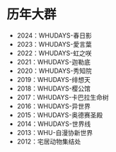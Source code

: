 # 历年大群

- 2024：WHUDAYS-春日影
- 2023：WHUDAYS-愛言葉
- 2022：WHUDAYS-虹之咲
- 2021：WHUDAYS-迦勒底
- 2020：WHUDAYS-秀知院
- 2019：WHUDAYS-绯想天
- 2018：WHUDAYS-樱公馆
- 2017：WHUDAYS-卡巴拉生命树
- 2016：WHUDAYS-异世界
- 2015：WHUDAYS-奥德赛圣殿
- 2014：WHUDAYS-世界线
- 2013：WHU-自漫协新世界
- 2012：宅居动物集结处

<script setup>
import {
  VPTeamPageSection,
  VPTeamMembers
} from 'vitepress/theme';

const annualGroups = [
  { avatar: '/about/annual-group/春日影.png', name: '春日影', title: '2024' },
  { avatar: '/about/annual-group/愛言葉.png', name: '愛言葉', title: '2023' },
  { avatar: '/about/annual-group/虹之咲.jpg', name: '虹之咲', title: '2022' },
  { avatar: '/about/annual-group/迦勒底.jpg', name: '迦勒底', title: '2021' },
  { avatar: '/about/annual-group/秀知院.jpg', name: '秀知院', title: '2020' },
  { avatar: '/about/annual-group/绯想天.jpg', name: '绯想天', title: '2019' },
  { avatar: '/about/annual-group/樱公馆.jpeg', name: '樱公馆', title: '2018' },
  { avatar: '/about/annual-group/卡巴拉生命树.jpeg', name: '卡巴拉生命树', title: '2017' },
  { avatar: '/about/annual-group/异世界.jpg', name: '异世界', title: '2016' },
  { avatar: '/about/annual-group/奥德赛圣殿.jpeg', name: '奥德赛圣殿', title: '2015' },
  { avatar: '/about/annual-group/世界线.jpeg', name: '世界线', title: '2014' },
  { avatar: '/about/annual-group/自漫协新世界.jpeg', name: '自漫协新世界', title: '2013' },
  { avatar: '/about/annual-group/宅居动物集结处.jpeg', name: '宅居动物集结处', title: '2012' },
];
</script>

<VPTeamPageSection>
  <template #title>历年大群</template>
  <template #members>
    <VPTeamMembers size="small" :members="annualGroups" />
  </template>
</VPTeamPageSection>



